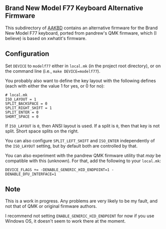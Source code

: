 ## Brand New Model F77 Keyboard Alternative Firmware

This subdirectory of [AAKBD](https://github.com/arkku/aakbd) contains an
alternative firmware for the Brand New Model F77 keyboard, ported from
pandrew's QMK firmware, which (I believe) is based on xwhatit's firmware.

## Configuration

Set `DEVICE` to `modelf77` either in `local.mk` (in the project root directory),
or on the command line (i.e., `make DEVICE=modelf77`).

You probably also want to define the key layout with the following defines
(each with either the value 1 for yes, or 0 for no):

``` Make
# local.mk
ISO_LAYOUT = 1
SPLIT_BACKSPACE = 0
SPLIT_RIGHT_SHIFT = 1
SPLIT_ENTER = 0
SHORT_SPACE = 0
```

If `ISO_LAYOUT` is `0`, then ANSI layout is used. If a split is `0`, then that
key is not split. Short space splits on the right.

You can also configure `SPLIT_LEFT_SHIFT` and `ISO_ENTER` independently of
the `ISO_LAYOUT` setting, but by default both are controlled by that.

You can also experiment with the pandrew QMK firmware utility that _may_ be
compatible with this (unknown). For that, add the following to your `local.mk`:

``` Make
DEVICE_FLAGS += -DENABLE_GENERIC_HID_ENDPOINT=1 -DENABLE_DFU_INTERFACE=1
```

## Note

This is a work in progress. Any problems are very likely to be my fault, and
not that of QMK or original firmware authors.

I recommend not setting `ENABLE_GENERIC_HID_ENDPOINT` for now if you use
Windows OS, it doesn't seem to work there at the moment.
